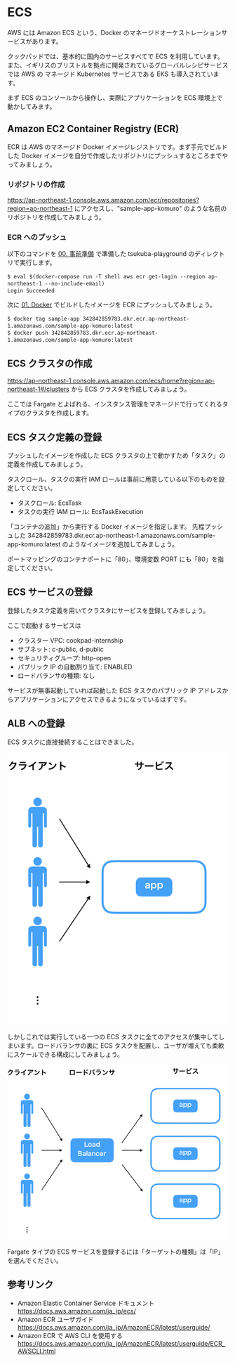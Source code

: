 # ECS
AWS には Amazon ECS という、Docker のマネージドオーケストレーションサービスがあります。

クックパッドでは、基本的に国内のサービスすべてで ECS を利用しています。 また、イギリスのブリストルを拠点に開発されているグローバルレシピサービスでは AWS の マネージド Kubernetes サービスである EKS も導入されています。

まず ECS のコンソールから操作し、実際にアプリケーションを ECS 環境上で動かしてみます。

## Amazon EC2 Container Registry (ECR)
ECR は AWS のマネージド Docker イメージレジストリです。まず手元でビルドした Docker イメージを自分で作成したリポジトリにプッシュするところまでやってみましょう。

### リポジトリの作成
<https://ap-northeast-1.console.aws.amazon.com/ecr/repositories?region=ap-northeast-1>
にアクセスし、"sample-app-komuro" のような名前のリポジトリを作成してみましょう。

### ECR へのプッシュ
以下のコマンドを [00. 事前準備](00-setup) で準備した tsukuba-playground のディレクトリで実行します。

```console
$ eval $(docker-compose run -T shell aws ecr get-login --region ap-northeast-1 --no-include-email)
Login Succeeded
```

次に [01. Docker](01-docker) でビルドしたイメージを ECR にプッシュしてみましょう。

```console
$ docker tag sample-app 342842859783.dkr.ecr.ap-northeast-1.amazonaws.com/sample-app-komuro:latest
$ docker push 342842859783.dkr.ecr.ap-northeast-1.amazonaws.com/sample-app-komuro:latest
```

## ECS クラスタの作成
<https://ap-northeast-1.console.aws.amazon.com/ecs/home?region=ap-northeast-1#/clusters>
から ECS クラスタを作成してみましょう。

ここでは Fargate とよばれる、インスタンス管理をマネージドで行ってくれるタイプのクラスタを作成します。

## ECS タスク定義の登録
プッシュしたイメージを作成した ECS クラスタの上で動かすため「タスク」の定義を作成してみましょう。

タスクロール、タスクの実行 IAM ロールは事前に用意している以下のものを設定してください。
- タスクロール: EcsTask
- タスクの実行 IAM ロール: EcsTaskExecution

「コンテナの追加」から実行する Docker イメージを指定します。
先程プッシュした
342842859783.dkr.ecr.ap-northeast-1.amazonaws.com/sample-app-komuro:latest
のようなイメージを追加してみましょう。

ポートマッピングのコンテナポートに「80」、環境変数 PORT にも「80」を指定してください。

## ECS サービスの登録
登録したタスク定義を用いてクラスタにサービスを登録してみましょう。

ここで起動するサービスは

- クラスター VPC: cookpad-internship
- サブネット: c-public, d-public
- セキュリティグループ: http-open
- パブリック IP の自動割り当て: ENABLED
- ロードバランサの種類: なし

サービスが無事起動していれば起動した ECS タスクのパブリック IP アドレスからアプリケーションにアクセスできるようになっているはずです。

## ALB への登録
ECS タスクに直接接続することはできました。

![](images/ecs-single-task.png)

しかしこれでは実行している一つの ECS タスクに全てのアクセスが集中してしまいます。ロードバランサの裏に ECS タスクを配置し、ユーザが増えても柔軟にスケールできる構成にしてみましょう。

![](images/ecs-alb.png)

Fargate タイプの ECS サービスを登録するには「ターゲットの種類」は「IP」を選んでください。

## 参考リンク
- Amazon Elastic Container Service ドキュメント <https://docs.aws.amazon.com/ja_jp/ecs/>
- Amazon ECR ユーザガイド <https://docs.aws.amazon.com/ja_jp/AmazonECR/latest/userguide/>
- Amazon ECR で AWS CLI を使用する <https://docs.aws.amazon.com/ja_jp/AmazonECR/latest/userguide/ECR_AWSCLI.html>

